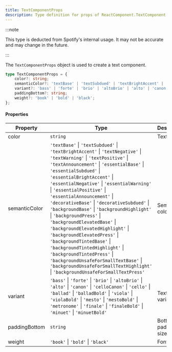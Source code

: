 ```yaml
---
title: TextComponentProps
description: Type definition for props of ReactComponent.TextComponent.
---
```


:::note

This type is deducted from Spotify's internal usage. It may not be accurate and may change in the future.

:::

The `TextComponentProps` object is used to create a text component.

```ts
type TextComponentProps = {
    color?: string;
    semanticColor?: 'textBase' | 'textSubdued' | 'textBrightAccent' | 'textNegative' | 'textWarning' | 'textPositive' | 'textAnnouncement' | 'essentialBase' | 'essentialSubdued' | 'essentialBrightAccent' | 'essentialNegative' | 'essentialWarning' | 'essentialPositive' | 'essentialAnnouncement' | 'decorativeBase' | 'decorativeSubdued' | 'backgroundBase' | 'backgroundHighlight' | 'backgroundPress' | 'backgroundElevatedBase' | 'backgroundElevatedHighlight' | 'backgroundElevatedPress' | 'backgroundTintedBase' | 'backgroundTintedHighlight' | 'backgroundTintedPress' | 'backgroundUnsafeForSmallTextBase' | 'backgroundUnsafeForSmallTextHighlight' | 'backgroundUnsafeForSmallTextPress';
    variant?: 'bass' | 'forte' | 'brio' | 'altoBrio' | 'alto' | 'canon' | 'celloCanon' | 'cello' | 'ballad' | 'balladBold' | 'viola' | 'violaBold' | 'mesto' | 'mestoBold' | 'metronome' | 'finale' | 'finaleBold' | 'minuet' | 'minuetBold';
    paddingBottom?: string;
    weight?: 'book' | 'bold' | 'black';
};
```

#### Properties

| Property | Type | Description |
| -------- | ---- | ----------- |
| color | `string` | Text color |
| semanticColor | `'textBase'` &#124; `'textSubdued'` &#124; `'textBrightAccent'` &#124; `'textNegative'` &#124; `'textWarning'` &#124; `'textPositive'` &#124; `'textAnnouncement'` &#124; `'essentialBase'` &#124; `'essentialSubdued'` &#124; `'essentialBrightAccent'` &#124; `'essentialNegative'` &#124; `'essentialWarning'` &#124; `'essentialPositive'` &#124; `'essentialAnnouncement'` &#124; `'decorativeBase'` &#124; `'decorativeSubdued'` &#124; `'backgroundBase'` &#124; `'backgroundHighlight'` &#124; `'backgroundPress'` &#124; `'backgroundElevatedBase'` &#124; `'backgroundElevatedHighlight'` &#124; `'backgroundElevatedPress'` &#124; `'backgroundTintedBase'` &#124; `'backgroundTintedHighlight'` &#124; `'backgroundTintedPress'` &#124; `'backgroundUnsafeForSmallTextBase'` &#124; `'backgroundUnsafeForSmallTextHighlight'` &#124; `'backgroundUnsafeForSmallTextPress'` | Semantic color name |
| variant | `'bass'` &#124; `'forte'` &#124; `'brio'` &#124; `'altoBrio'` &#124; `'alto'` &#124; `'canon'` &#124; `'celloCanon'` &#124; `'cello'` &#124; `'ballad'` &#124; `'balladBold'` &#124; `'viola'` &#124; `'violaBold'` &#124; `'mesto'` &#124; `'mestoBold'` &#124; `'metronome'` &#124; `'finale'` &#124; `'finaleBold'` &#124; `'minuet'` &#124; `'minuetBold'` | Text style variant |
| paddingBottom | `string` | Bottom padding size |
| weight | `'book'` &#124; `'bold'` &#124; `'black'` | Font weight |
